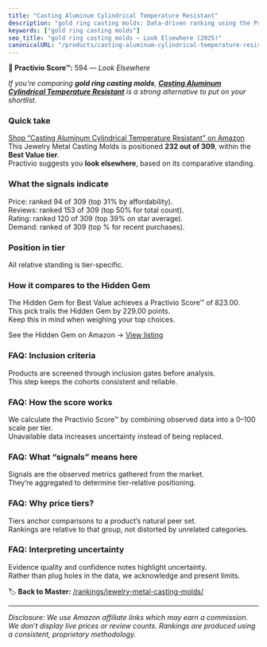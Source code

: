 ```yaml
---
title: "Casting Aluminum Cylindrical Temperature Resistant"
description: "gold ring casting molds: Data-driven ranking using the Practivio Score™. Positioned by quality, value, demand, findability, momentum."
keywords: ["gold ring casting molds"]
seo_title: "gold ring casting molds — Look Elsewhere (2025)"
canonicalURL: "/products/casting-aluminum-cylindrical-temperature-resistant-B0CST1D6FH/"
---
```


**🚫 Practivio Score™:** 594 — _Look Elsewhere_


*If you're comparing **gold ring casting molds**, **[Casting Aluminum Cylindrical Temperature Resistant](https://www.amazon.com/dp/B0CST1D6FH?tag=practivio-20)** is a strong alternative to put on your shortlist.*
### Quick take
[Shop “Casting Aluminum Cylindrical Temperature Resistant” on Amazon](https://www.amazon.com/dp/B0CST1D6FH?tag=practivio-20)
This Jewelry Metal Casting Molds is positioned **232 out of 309**, within the **Best Value tier**.  
Practivio suggests you **look elsewhere**, based on its comparative standing.

### What the signals indicate
Price: ranked 94 of 309 (top 31% by affordability).  
Reviews: ranked 153 of 309 (top 50% for total count).  
Rating: ranked 120 of 309 (top 39% on star average).  
Demand: ranked  of 309 (top % for recent purchases).

### Position in tier
All relative standing is tier-specific.

### How it compares to the Hidden Gem
The Hidden Gem for Best Value achieves a Practivio Score™ of 823.00.  
This pick trails the Hidden Gem by 229.00 points.  
Keep this in mind when weighing your top choices.  

See the Hidden Gem on Amazon → [View listing](https://www.amazon.com/dp/B08PBWJB79?tag=practivio-20)

### FAQ: Inclusion criteria
Products are screened through inclusion gates before analysis.  
This step keeps the cohorts consistent and reliable.

### FAQ: How the score works
We calculate the Practivio Score™ by combining observed data into a 0–100 scale per tier.  
Unavailable data increases uncertainty instead of being replaced.

### FAQ: What “signals” means here
Signals are the observed metrics gathered from the market.  
They’re aggregated to determine tier-relative positioning.

### FAQ: Why price tiers?
Tiers anchor comparisons to a product’s natural peer set.  
Rankings are relative to that group, not distorted by unrelated categories.

### FAQ: Interpreting uncertainty
Evidence quality and confidence notes highlight uncertainty.  
Rather than plug holes in the data, we acknowledge and present limits.


🏷️ **Back to Master:** [/rankings/jewelry-metal-casting-molds/](/rankings/jewelry-metal-casting-molds/)

---
_Disclosure: We use Amazon affiliate links which may earn a commission. We don’t display live prices or review counts. Rankings are produced using a consistent, proprietary methodology._
